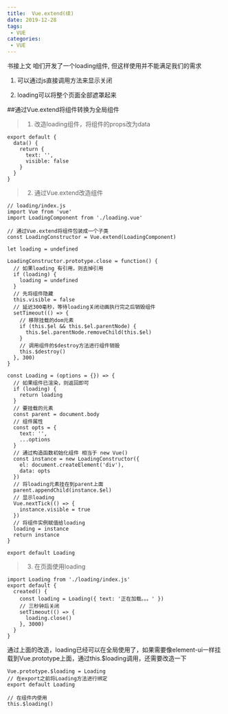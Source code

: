 ```yaml
---
title:  Vue.extend(续)
date: 2019-12-28
tags:
 - VUE
categories: 
 - VUE
---
```


书接上文 咱们开发了一个loading组件, 但这样使用并不能满足我们的需求

1. 可以通过js直接调用方法来显示关闭

2. loading可以将整个页面全部遮罩起来


##通过Vue.extend将组件转换为全局组件

>1. 改造loading组件，将组件的props改为data

```vue
export default {
  data() {
    return {
      text: '',
      visible: false
    }
  }
}
```

>2. 通过Vue.extend改造组件

```vue
// loading/index.js
import Vue from 'vue'
import LoadingComponent from './loading.vue'

// 通过Vue.extend将组件包装成一个子类
const LoadingConstructor = Vue.extend(LoadingComponent)

let loading = undefined

LoadingConstructor.prototype.close = function() {
  // 如果loading 有引用，则去掉引用
  if (loading) {
    loading = undefined
  }
  // 先将组件隐藏
  this.visible = false
  // 延迟300毫秒，等待loading关闭动画执行完之后销毁组件
  setTimeout(() => {
    // 移除挂载的dom元素
    if (this.$el && this.$el.parentNode) {
      this.$el.parentNode.removeChild(this.$el)
    }
    // 调用组件的$destroy方法进行组件销毁
    this.$destroy()
  }, 300)
}

const Loading = (options = {}) => {
  // 如果组件已渲染，则返回即可
  if (loading) {
    return loading
  }
  // 要挂载的元素
  const parent = document.body
  // 组件属性
  const opts = {
    text: '',
    ...options
  }
  // 通过构造函数初始化组件 相当于 new Vue()
  const instance = new LoadingConstructor({
    el: document.createElement('div'),
    data: opts
  })
  // 将loading元素挂在到parent上面
  parent.appendChild(instance.$el)
  // 显示loading
  Vue.nextTick(() => {
    instance.visible = true
  })
  // 将组件实例赋值给loading
  loading = instance
  return instance
}

export default Loading
```

>3. 在页面使用loading

```vue
import Loading from './loading/index.js'
export default {
  created() {
    const loading = Loading({ text: '正在加载。。。' })
    // 三秒钟后关闭
    setTimeout(() => {
      loading.close()
    }, 3000)
  }
}
```

通过上面的改造，loading已经可以在全局使用了，如果需要像element-ui一样挂载到Vue.prototype上面，通过this.$loading调用，还需要改造一下

```vue
Vue.prototype.$loading = Loading
// 在export之前将Loading方法进行绑定
export default Loading

// 在组件内使用
this.$loading()
```

